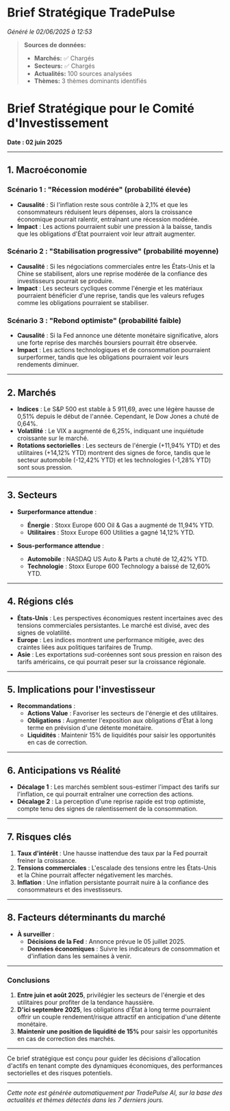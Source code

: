 # Brief Stratégique TradePulse

*Généré le 02/06/2025 à 12:53*

> **Sources de données:**
> - **Marchés:** ✅ Chargés
> - **Secteurs:** ✅ Chargés
> - **Actualités:** 100 sources analysées
> - **Thèmes:** 3 thèmes dominants identifiés

# Brief Stratégique pour le Comité d'Investissement

**Date : 02 juin 2025**

---

## 1. Macroéconomie

### Scénario 1 : "Récession modérée" (probabilité élevée)
- **Causalité** : Si l'inflation reste sous contrôle à 2,1% et que les consommateurs réduisent leurs dépenses, alors la croissance économique pourrait ralentir, entraînant une récession modérée.
- **Impact** : Les actions pourraient subir une pression à la baisse, tandis que les obligations d'État pourraient voir leur attrait augmenter.

### Scénario 2 : "Stabilisation progressive" (probabilité moyenne)
- **Causalité** : Si les négociations commerciales entre les États-Unis et la Chine se stabilisent, alors une reprise modérée de la confiance des investisseurs pourrait se produire.
- **Impact** : Les secteurs cycliques comme l'énergie et les matériaux pourraient bénéficier d'une reprise, tandis que les valeurs refuges comme les obligations pourraient se stabiliser.

### Scénario 3 : "Rebond optimiste" (probabilité faible)
- **Causalité** : Si la Fed annonce une détente monétaire significative, alors une forte reprise des marchés boursiers pourrait être observée.
- **Impact** : Les actions technologiques et de consommation pourraient surperformer, tandis que les obligations pourraient voir leurs rendements diminuer.

---

## 2. Marchés

- **Indices** : Le S&P 500 est stable à 5 911,69, avec une légère hausse de 0,51% depuis le début de l'année. Cependant, le Dow Jones a chuté de 0,64%.
- **Volatilité** : Le VIX a augmenté de 6,25%, indiquant une inquiétude croissante sur le marché.
- **Rotations sectorielles** : Les secteurs de l'énergie (+11,94% YTD) et des utilitaires (+14,12% YTD) montrent des signes de force, tandis que le secteur automobile (-12,42% YTD) et les technologies (-1,28% YTD) sont sous pression.

---

## 3. Secteurs

- **Surperformance attendue** : 
  - **Énergie** : Stoxx Europe 600 Oil & Gas a augmenté de 11,94% YTD.
  - **Utilitaires** : Stoxx Europe 600 Utilities a gagné 14,12% YTD.
  
- **Sous-performance attendue** : 
  - **Automobile** : NASDAQ US Auto & Parts a chuté de 12,42% YTD.
  - **Technologie** : Stoxx Europe 600 Technology a baissé de 12,60% YTD.

---

## 4. Régions clés

- **États-Unis** : Les perspectives économiques restent incertaines avec des tensions commerciales persistantes. Le marché est divisé, avec des signes de volatilité.
- **Europe** : Les indices montrent une performance mitigée, avec des craintes liées aux politiques tarifaires de Trump.
- **Asie** : Les exportations sud-coréennes sont sous pression en raison des tarifs américains, ce qui pourrait peser sur la croissance régionale.

---

## 5. Implications pour l'investisseur

- **Recommandations** :
  - **Actions Value** : Favoriser les secteurs de l'énergie et des utilitaires.
  - **Obligations** : Augmenter l'exposition aux obligations d'État à long terme en prévision d'une détente monétaire.
  - **Liquidités** : Maintenir 15% de liquidités pour saisir les opportunités en cas de correction.

---

## 6. Anticipations vs Réalité

- **Décalage 1** : Les marchés semblent sous-estimer l'impact des tarifs sur l'inflation, ce qui pourrait entraîner une correction des actions.
- **Décalage 2** : La perception d'une reprise rapide est trop optimiste, compte tenu des signes de ralentissement de la consommation.

---

## 7. Risques clés

1. **Taux d'intérêt** : Une hausse inattendue des taux par la Fed pourrait freiner la croissance.
2. **Tensions commerciales** : L'escalade des tensions entre les États-Unis et la Chine pourrait affecter négativement les marchés.
3. **Inflation** : Une inflation persistante pourrait nuire à la confiance des consommateurs et des investisseurs.

---

## 8. Facteurs déterminants du marché

- **À surveiller** :
  - **Décisions de la Fed** : Annonce prévue le 05 juillet 2025.
  - **Données économiques** : Suivre les indicateurs de consommation et d'inflation dans les semaines à venir.

---

### Conclusions

1. **Entre juin et août 2025**, privilégier les secteurs de l'énergie et des utilitaires pour profiter de la tendance haussière.
2. **D'ici septembre 2025**, les obligations d'État à long terme pourraient offrir un couple rendement/risque attractif en anticipation d'une détente monétaire.
3. **Maintenir une position de liquidité de 15%** pour saisir les opportunités en cas de correction des marchés.

--- 

Ce brief stratégique est conçu pour guider les décisions d'allocation d'actifs en tenant compte des dynamiques économiques, des performances sectorielles et des risques potentiels.

---

*Cette note est générée automatiquement par TradePulse AI, sur la base des actualités et thèmes détectés dans les 7 derniers jours.*
